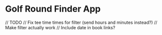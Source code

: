 # Golf Round Finder App

// TODO
// Fix tee time times for filter (send hours and minutes instead?)
// Make filter actually work
// Include date in book links?
